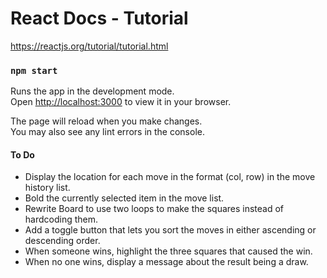# React Docs - Tutorial 

https://reactjs.org/tutorial/tutorial.html


### `npm start`

Runs the app in the development mode.\
Open [http://localhost:3000](http://localhost:3000) to view it in your browser.

The page will reload when you make changes.\
You may also see any lint errors in the console.


#### To Do

   - Display the location for each move in the format (col, row) in the move history list.
   - Bold the currently selected item in the move list.
   - Rewrite Board to use two loops to make the squares instead of hardcoding them.
   - Add a toggle button that lets you sort the moves in either ascending or descending order.
   - When someone wins, highlight the three squares that caused the win.
   - When no one wins, display a message about the result being a draw.
